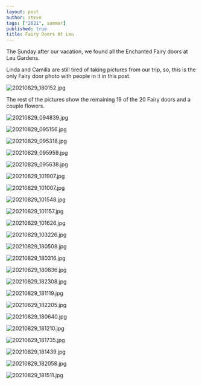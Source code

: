 ```yaml
---
layout: post
author: steve
tags: ["2021", summer]
published: true
title: Fairy Doors At Leu
---
```

The Sunday after our vacation, we found all the Enchanted Fairy doors at Leu Gardens.  

Linda and Camilla are still tired of taking pictures from our trip, so, this is the only Fairy door photo with people in it in this post.  

![20210829_180152.jpg]({{site.baseurl}}/assets/media/20210829_180152.jpg)

The rest of the pictures show the remaining 19 of the 20 Fairy doors and a couple flowers.  

![20210829_094839.jpg]({{site.baseurl}}/assets/media/20210829_094839.jpg)

![20210829_095156.jpg]({{site.baseurl}}/assets/media/20210829_095156.jpg)

![20210829_095318.jpg]({{site.baseurl}}/assets/media/20210829_095318.jpg)

![20210829_095959.jpg]({{site.baseurl}}/assets/media/20210829_095959.jpg)

![20210829_095638.jpg]({{site.baseurl}}/assets/media/20210829_095638.jpg)

![20210829_101907.jpg]({{site.baseurl}}/assets/media/20210829_101907.jpg)

![20210829_101007.jpg]({{site.baseurl}}/assets/media/20210829_101007.jpg)

![20210829_101548.jpg]({{site.baseurl}}/assets/media/20210829_101548.jpg)

![20210829_101157.jpg]({{site.baseurl}}/assets/media/20210829_101157.jpg)

![20210829_101626.jpg]({{site.baseurl}}/assets/media/20210829_101626.jpg)

![20210829_103226.jpg]({{site.baseurl}}/assets/media/20210829_103226.jpg)

![20210829_180508.jpg]({{site.baseurl}}/assets/media/20210829_180508.jpg)

![20210829_180316.jpg]({{site.baseurl}}/assets/media/20210829_180316.jpg)

![20210829_180836.jpg]({{site.baseurl}}/assets/media/20210829_180836.jpg)

![20210829_182308.jpg]({{site.baseurl}}/assets/media/20210829_182308.jpg)

![20210829_181119.jpg]({{site.baseurl}}/assets/media/20210829_181119.jpg)

![20210829_182205.jpg]({{site.baseurl}}/assets/media/20210829_182205.jpg)

![20210829_180640.jpg]({{site.baseurl}}/assets/media/20210829_180640.jpg)

![20210829_181210.jpg]({{site.baseurl}}/assets/media/20210829_181210.jpg)

![20210829_181735.jpg]({{site.baseurl}}/assets/media/20210829_181735.jpg)

![20210829_181439.jpg]({{site.baseurl}}/assets/media/20210829_181439.jpg)

![20210829_182058.jpg]({{site.baseurl}}/assets/media/20210829_182058.jpg)

![20210829_181511.jpg]({{site.baseurl}}/assets/media/20210829_181511.jpg)
